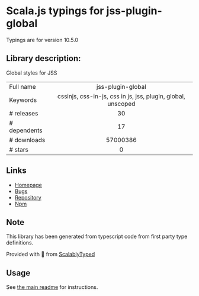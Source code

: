 
# Scala.js typings for jss-plugin-global

Typings are for version 10.5.0

## Library description:
Global styles for JSS

|                    |                 |
| ------------------ | :-------------: |
| Full name          | jss-plugin-global |
| Keywords           | cssinjs, css-in-js, css in js, jss, plugin, global, unscoped |
| # releases         | 30 |
| # dependents       | 17 |
| # downloads        | 57000386 |
| # stars            | 0 |

## Links
- [Homepage](https://github.com/cssinjs/jss#readme)
- [Bugs](https://github.com/cssinjs/jss/issues/new?title=[jss-plugin-global])
- [Repository](https://github.com/cssinjs/jss)
- [Npm](https://www.npmjs.com/package/jss-plugin-global)
    


## Note
This library has been generated from typescript code from first party type definitions.

Provided with :purple_heart: from [ScalablyTyped](https://github.com/oyvindberg/ScalablyTyped)

## Usage
See [the main readme](../../readme.md) for instructions.



